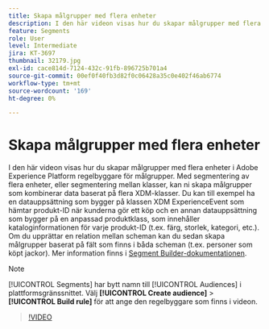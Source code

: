 ```yaml
---
title: Skapa målgrupper med flera enheter
description: I den här videon visas hur du skapar målgrupper med flera enheter i Adobe Experience Platform regelbyggare för målgrupper.  Med segmentering av flera enheter, eller segmentering mellan klasser, kan ni skapa målgrupper som kombinerar data baserat på flera XDM-klasser.
feature: Segments
role: User
level: Intermediate
jira: KT-3697
thumbnail: 32179.jpg
exl-id: cace814d-7124-432c-91fb-896725b701a4
source-git-commit: 00ef0f40fb3d82f0c06428a35c0e402f46ab6774
workflow-type: tm+mt
source-wordcount: '169'
ht-degree: 0%

---
```


# Skapa målgrupper med flera enheter

I den här videon visas hur du skapar målgrupper med flera enheter i Adobe Experience Platform regelbyggare för målgrupper.  Med segmentering av flera enheter, eller segmentering mellan klasser, kan ni skapa målgrupper som kombinerar data baserat på flera XDM-klasser. Du kan till exempel ha en datauppsättning som bygger på klassen XDM ExperienceEvent som hämtar produkt-ID när kunderna gör ett köp och en annan datauppsättning som bygger på en anpassad produktklass, som innehåller kataloginformationen för varje produkt-ID (t.ex. färg, storlek, kategori, etc.). Om du upprättar en relation mellan scheman kan du sedan skapa målgrupper baserat på fält som finns i båda scheman (t.ex. personer som köpt jackor). Mer information finns i [Segment Builder-dokumentationen](https://experienceleague.adobe.com/docs/experience-platform/segmentation/ui/segment-builder.html).

<!--Segment context (segment payload) allows you to provide key contextual details, such as a visitor's abandoned cart contents, in your segment definition so you can send personalized messages.-->

>[!NOTE]
>
> [!UICONTROL Segments] har bytt namn till [!UICONTROL Audiences] i plattformsgränssnittet. Välj **[!UICONTROL Create audience]** > **[!UICONTROL Build rule]** för att ange den regelbyggare som finns i videon.

>[!VIDEO](https://video.tv.adobe.com/v/32179?learn=on)

